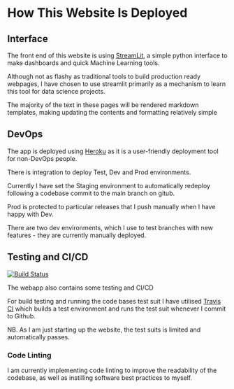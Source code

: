 # How This Website Is Deployed

## Interface
The front end of this website is using [StreamLit](https://streamlit.io/), a simple python interface to make dashboards
and quick Machine Learning tools.

Although not as flashy as traditional tools to build production ready webpages, I have chosen to use streamlit primarily
as a mechanism to learn this tool for data science projects.

The majority of the text in these pages will be rendered markdown templates, making updating the contents and formatting
relatively simple

## DevOps

The app is deployed using [Heroku](https://www.heroku.com/) as it is a user-friendly deployment tool for non-DevOps
people.

There is integration to deploy Test, Dev and Prod environments.

Currently I have set the Staging environment to automatically redeploy following
a codebase commit to the main branch on gitub.

Prod is protected to particular releases that I push manually when I have happy
with Dev.

There are two dev environments, which I use to test branches with new features -
they are currently manually deployed.

## Testing and CI/CD

[![Build Status](https://travis-ci.com/adamfletcherUK/online-dashboard.svg?branch=main)](https://travis-ci.com/adamfletcherUK/online-dashboard)

The webapp also contains some testing and CI/CD

For build testing and running the code bases test suit I have
utilised [Travis CI](https://www.travis-ci.com/)
which builds a test environment and runs the test suit whenever I commit to
Github.

NB. As I am just starting up the website, the test suits is limited and
automatically passes.

### Code Linting

I am currently implementing code linting to improve the readability of the
codebase, as well as instilling software best practices to myself.